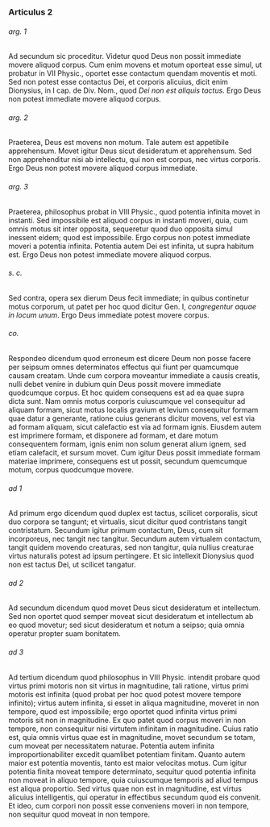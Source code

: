 ### Articulus 2

###### arg. 1
Ad secundum sic proceditur. Videtur quod Deus non possit immediate movere aliquod corpus. Cum enim movens et motum oporteat esse simul, ut probatur in VII Physic., oportet esse contactum quendam moventis et moti. Sed non potest esse contactus Dei, et corporis alicuius, dicit enim Dionysius, in I cap. de Div. Nom., quod *Dei non est aliquis tactus*. Ergo Deus non potest immediate movere aliquod corpus.

###### arg. 2
Praeterea, Deus est movens non motum. Tale autem est appetibile apprehensum. Movet igitur Deus sicut desideratum et apprehensum. Sed non apprehenditur nisi ab intellectu, qui non est corpus, nec virtus corporis. Ergo Deus non potest movere aliquod corpus immediate.

###### arg. 3
Praeterea, philosophus probat in VIII Physic., quod potentia infinita movet in instanti. Sed impossibile est aliquod corpus in instanti moveri, quia, cum omnis motus sit inter opposita, sequeretur quod duo opposita simul inessent eidem; quod est impossibile. Ergo corpus non potest immediate moveri a potentia infinita. Potentia autem Dei est infinita, ut supra habitum est. Ergo Deus non potest immediate movere aliquod corpus.

###### s. c.
Sed contra, opera sex dierum Deus fecit immediate; in quibus continetur motus corporum, ut patet per hoc quod dicitur Gen. I, *congregentur aquae in locum unum*. Ergo Deus immediate potest movere corpus.

###### co.
Respondeo dicendum quod erroneum est dicere Deum non posse facere per seipsum omnes determinatos effectus qui fiunt per quamcumque causam creatam. Unde cum corpora moveantur immediate a causis creatis, nulli debet venire in dubium quin Deus possit movere immediate quodcumque corpus. Et hoc quidem consequens est ad ea quae supra dicta sunt. Nam omnis motus corporis cuiuscumque vel consequitur ad aliquam formam, sicut motus localis gravium et levium consequitur formam quae datur a generante, ratione cuius generans dicitur movens, vel est via ad formam aliquam, sicut calefactio est via ad formam ignis. Eiusdem autem est imprimere formam, et disponere ad formam, et dare motum consequentem formam, ignis enim non solum generat alium ignem, sed etiam calefacit, et sursum movet. Cum igitur Deus possit immediate formam materiae imprimere, consequens est ut possit, secundum quemcumque motum, corpus quodcumque movere.

###### ad 1
Ad primum ergo dicendum quod duplex est tactus, scilicet corporalis, sicut duo corpora se tangunt; et virtualis, sicut dicitur quod contristans tangit contristatum. Secundum igitur primum contactum, Deus, cum sit incorporeus, nec tangit nec tangitur. Secundum autem virtualem contactum, tangit quidem movendo creaturas, sed non tangitur, quia nullius creaturae virtus naturalis potest ad ipsum pertingere. Et sic intellexit Dionysius quod non est tactus Dei, ut scilicet tangatur.

###### ad 2
Ad secundum dicendum quod movet Deus sicut desideratum et intellectum. Sed non oportet quod semper moveat sicut desideratum et intellectum ab eo quod movetur; sed sicut desideratum et notum a seipso; quia omnia operatur propter suam bonitatem.

###### ad 3
Ad tertium dicendum quod philosophus in VIII Physic. intendit probare quod virtus primi motoris non sit virtus in magnitudine, tali ratione, virtus primi motoris est infinita (quod probat per hoc quod potest movere tempore infinito); virtus autem infinita, si esset in aliqua magnitudine, moveret in non tempore, quod est impossibile; ergo oportet quod infinita virtus primi motoris sit non in magnitudine. Ex quo patet quod corpus moveri in non tempore, non consequitur nisi virtutem infinitam in magnitudine. Cuius ratio est, quia omnis virtus quae est in magnitudine, movet secundum se totam, cum moveat per necessitatem naturae. Potentia autem infinita improportionabiliter excedit quamlibet potentiam finitam. Quanto autem maior est potentia moventis, tanto est maior velocitas motus. Cum igitur potentia finita moveat tempore determinato, sequitur quod potentia infinita non moveat in aliquo tempore, quia cuiuscumque temporis ad aliud tempus est aliqua proportio. Sed virtus quae non est in magnitudine, est virtus alicuius intelligentis, qui operatur in effectibus secundum quod eis convenit. Et ideo, cum corpori non possit esse conveniens moveri in non tempore, non sequitur quod moveat in non tempore.

